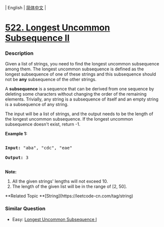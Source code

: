 | English | [简体中文](README.md) |

# [522. Longest Uncommon Subsequence II](https://leetcode-cn.com/problems/longest-uncommon-subsequence-ii)
 ### Description
<p>
Given a list of strings, you need to find the longest uncommon subsequence among them. The longest uncommon subsequence is defined as the longest subsequence of one of these strings and this subsequence should not be <b>any</b> subsequence of the other strings.
</p>

<p>
A <b>subsequence</b> is a sequence that can be derived from one sequence by deleting some characters without changing the order of the remaining elements. Trivially, any string is a subsequence of itself and an empty string is a subsequence of any string.
</p>

<p>
The input will be a list of strings, and the output needs to be the length of the longest uncommon subsequence. If the longest uncommon subsequence doesn't exist, return -1.
</p>

<p><b>Example 1:</b><br />
<pre>
<b>Input:</b> "aba", "cdc", "eae"
<b>Output:</b> 3
</pre>
</p>

<p><b>Note:</b>
<ol>
<li>All the given strings' lengths will not exceed 10.</li>
<li>The length of the given list will be in the range of [2, 50].</li>
</ol>
</p>
**Related Topic	**[String](https://leetcode-cn.com/tag/string) 

### Similar Question
 - Easy:	[Longest Uncommon Subsequence I ](https://leetcode-cn.com/problems/longest-uncommon-subsequence-i) 
